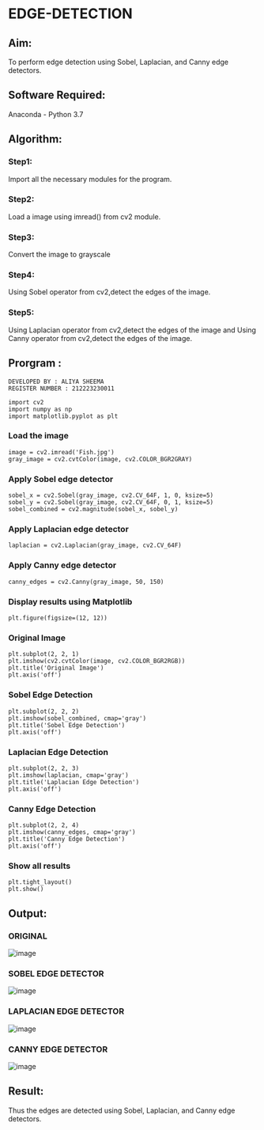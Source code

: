 # EDGE-DETECTION
## Aim:
To perform edge detection using Sobel, Laplacian, and Canny edge detectors.

## Software Required:
Anaconda - Python 3.7

## Algorithm:
### Step1:
Import all the necessary modules for the program.

### Step2:
Load a image using imread() from cv2 module.

### Step3:
Convert the image to grayscale

### Step4:
Using Sobel operator from cv2,detect the edges of the image.

### Step5:

Using Laplacian operator from cv2,detect the edges of the image and Using Canny operator from cv2,detect the edges of the image.

## Prorgram :

```
DEVELOPED BY : ALIYA SHEEMA
REGISTER NUMBER : 212223230011
```

```
import cv2
import numpy as np
import matplotlib.pyplot as plt
```

### Load the image
```
image = cv2.imread('Fish.jpg')  
gray_image = cv2.cvtColor(image, cv2.COLOR_BGR2GRAY)
```

### Apply Sobel edge detector
```
sobel_x = cv2.Sobel(gray_image, cv2.CV_64F, 1, 0, ksize=5)  
sobel_y = cv2.Sobel(gray_image, cv2.CV_64F, 0, 1, ksize=5)  
sobel_combined = cv2.magnitude(sobel_x, sobel_y)
```

### Apply Laplacian edge detector
```
laplacian = cv2.Laplacian(gray_image, cv2.CV_64F)
```

### Apply Canny edge detector
```
canny_edges = cv2.Canny(gray_image, 50, 150)
```

### Display results using Matplotlib
```
plt.figure(figsize=(12, 12))
```

### Original Image
```
plt.subplot(2, 2, 1)
plt.imshow(cv2.cvtColor(image, cv2.COLOR_BGR2RGB))
plt.title('Original Image')
plt.axis('off')
```

### Sobel Edge Detection
```
plt.subplot(2, 2, 2)
plt.imshow(sobel_combined, cmap='gray')
plt.title('Sobel Edge Detection')
plt.axis('off')
```

### Laplacian Edge Detection
```
plt.subplot(2, 2, 3)
plt.imshow(laplacian, cmap='gray')
plt.title('Laplacian Edge Detection')
plt.axis('off')
```

### Canny Edge Detection
```
plt.subplot(2, 2, 4)
plt.imshow(canny_edges, cmap='gray')
plt.title('Canny Edge Detection')
plt.axis('off')
```

### Show all results
```
plt.tight_layout()
plt.show()
```

## Output:
### ORIGINAL 

![image](https://github.com/user-attachments/assets/965d852d-d1af-4606-b88f-0be8ee697d86)

### SOBEL EDGE DETECTOR

![image](https://github.com/user-attachments/assets/328a83f7-4e21-4311-bce0-9a05c5ad395e)


### LAPLACIAN EDGE DETECTOR

![image](https://github.com/user-attachments/assets/d8215ecb-a274-43cd-8256-68e80d11afec)


### CANNY EDGE DETECTOR

![image](https://github.com/user-attachments/assets/4b9d4ac8-d4d7-41e1-92ad-b1391325970e)


## Result:
Thus the edges are detected using Sobel, Laplacian, and Canny edge detectors.
